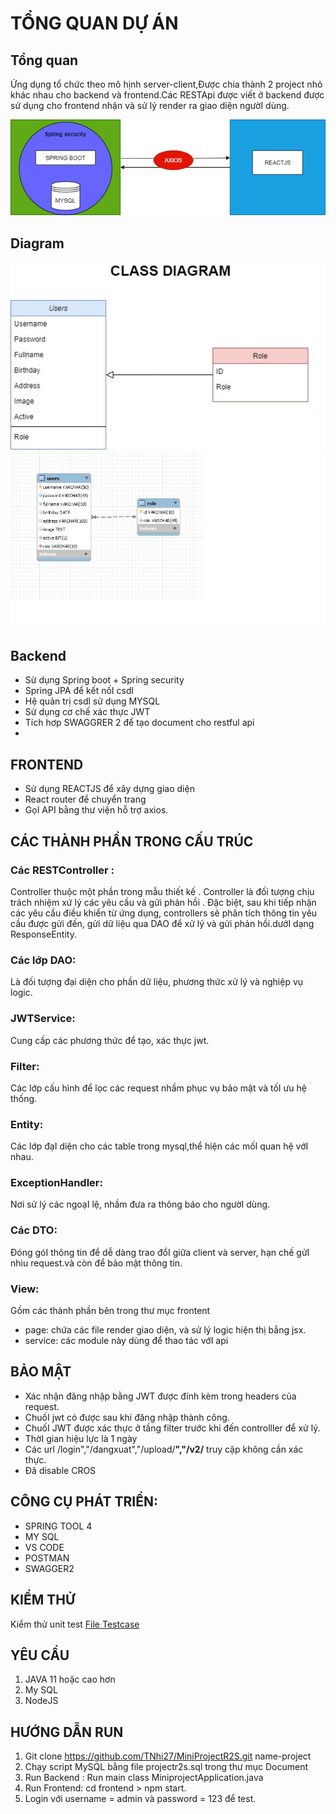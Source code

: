 # TỔNG QUAN DỰ ÁN
## Tổng quan
Ứng dụng tổ chức theo mô hịnh server-client,Được chia thành 2 project nhỏ khác nhau cho backend và frontend.Các RESTApi được viết ở backend được sử dụng cho frontend nhận và sử lý render ra giao diện ngườI dùng.

![alt](https://raw.githubusercontent.com/TNhi27/MiniProjectR2S/main/Document/ktud.jpg)


## Diagram
![alt](https://github.com/TNhi27/MiniProjectR2S/blob/main/Document/class.jpg?raw=true)
![alt](https://github.com/TNhi27/MiniProjectR2S/blob/main/Document/database.jpg?raw=true)

## Backend
* Sừ dụng Spring boot + Spring security
* Spring JPA để kết nốI csdl
* Hệ quản trị csdl sử dụng MYSQL
* Sử dụng cơ chế xác thực JWT
* Tích hơp SWAGGRER 2 để tạo document cho restful api
* 
## FRONTEND
* Sử dụng REACTJS để xây dựng giao diện
* React router để chuyển trang
* GọI API bằng thư viện hỗ trợ axios.
## CÁC THÀNH PHẦN TRONG CẤU TRÚC
### Các RESTController :
Controller thuộc một phần trong mẫu thiết kế . Controller là đối tượng chịu trách nhiệm xứ lý các yêu cầu và gửi phản hồi . Đặc biệt, sau khi tiếp nhận các yêu cầu điều khiển từ ứng dụng, controllers sẽ phân tích thông tin yêu cầu được gửi đến, gửi dữ liệu qua DAO  để xử lý và gửi phản hồi.dướI dạng ResponseEntity.

### Các lớp DAO: 
  Là đối tượng đại diện cho phần dữ liệu, phương thức xử lý và nghiệp vụ logic.
### JWTService:
Cung cấp các phương thức để tạo, xác thực jwt.
### Filter:
Các lớp cấu hình để lọc các request nhầm phục vụ bảo mật và tốI ưu hệ thống.
### Entity:
Các lớp đạI diện cho các table trong mysql,thể hiện các mốI quan hệ vớI nhau.
### ExceptionHandler:
Nơi sử lý các ngoạI lệ, nhầm đưa ra thông báo cho ngườI dùng.
### Các DTO:
Đóng góI thông tin để dễ dàng trao đổI giữa client và server, hạn chế gửI nhìu request.và còn để bảo mật thông tin.
### View:
Gồm các thành phần bên trong thư mục frontent 
* page: chứa các file render giao diện, và sử lý logic hiện thị bẳng jsx.
* service: các module này dùng để thao tác vớI api
## BẢO MẬT
* Xác nhận đăng nhập bằng JWT được đính kèm trong headers  của request.
* ChuốI jwt có được sau khi đăng nhập thành công.
* ChuốI JWT được xác thực ở tầng filter trước khi đến controlller để xử lý.
* ThờI gian hiệu lực là 1 ngày
* Các url /login","/dangxuat","/upload/**","/v2/** truy cập không cần xác thực.
* Đã disable CROS 
## CÔNG CỤ PHÁT TRIỂN:
	
* SPRING TOOL 4
* MY SQL 
* VS CODE
* POSTMAN
* SWAGGER2 
## KIỂM THỬ 
Kiểm thử unit test
[File Testcase](https://github.com/TNhi27/MiniProjectR2S/blob/main/Document/TestCase.xlsx)

## YÊU CẦU
1. JAVA 11 hoặc cao hơn
2. My SQL
3. NodeJS 

## HƯỚNG DẪN RUN
1. Git clone https://github.com/TNhi27/MiniProjectR2S.git name-project
2. Chạy script MySQL bằng file projectr2s.sql trong thư mục Document
3. Run Backend : Run main class MiniprojectApplication.java
4. Run Frontend: cd frontend > npm start.
5. Login với username = admin và password = 123 để test.

